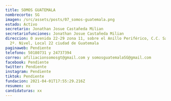 ```yaml
---
title: SOMOS GUATEMALA
nombrecorto: SG
imagen: /src/assets/posts/07_somos-guatemala.png
estado: Activo
secretario: Jonathan Josue Castañeda Milian
secretariofunciones: Jonathan Josue Castañeda Milian
direccion: 0 avenida 22-29 zona 11, sobre el Anillo Periférico, C.C. San Jorge,
  2º. Nivel, Local 22 ciudad de Guatemala
paginaweb: Pendiente
telefono: 50180731 y 24737394
correo: afiliacionsomosgt@gmail.com y somosguatemalaSG@gmail.com
facebook: Pendiente
twitter: Pendiente
instagram: Pendiente
tiktok: Pendiente
fundacion: 2021-04-01T17:55:29.216Z
resumen: xx
candidaturas: xx
---
```

